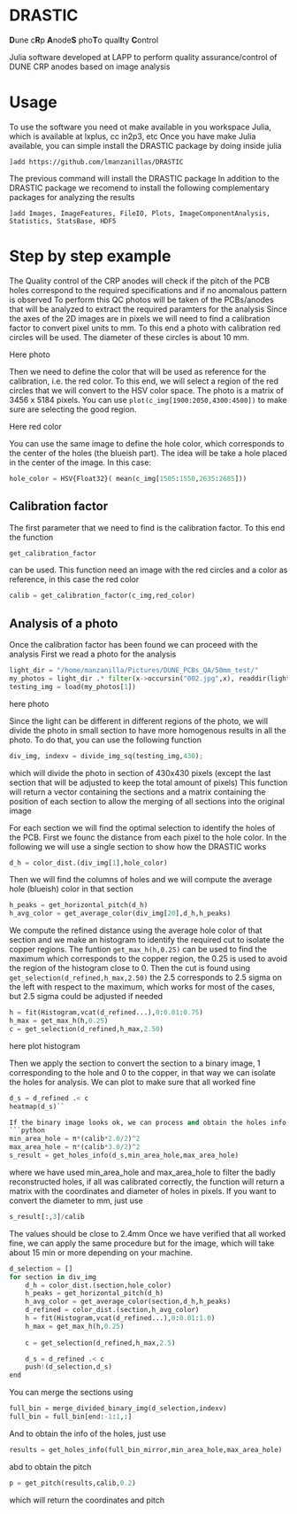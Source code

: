 # DRASTIC
**D**une c**R**p **A**node**S** pho**T**o qual**I**ty **C**ontrol 

Julia software developed at LAPP to perform quality assurance/control of DUNE CRP anodes based on image analysis

# Usage
To use the software you need ot make available in you workspace Julia, which is available at lxplus, cc in2p3, etc 
Once you have make Julia available, you can simple install the DRASTIC package by doing inside julia
```
]add https://github.com/lmanzanillas/DRASTIC
```
The previous command will install the DRASTIC package 
In addition to the DRASTIC package we recomend to install the following complementary packages for analyzing the results
```
]add Images, ImageFeatures, FileIO, Plots, ImageComponentAnalysis, Statistics, StatsBase, HDF5
```

# Step by step example
The Quality control of the CRP anodes will check if the pitch of the PCB holes correspond to the required specifications and if no anomalous pattern is observed
To perform this QC photos will be taken of the PCBs/anodes that will be analyzed to extract the required paramters for the analysis
Since the axes of the 2D images are in pixels we will need to find a calibration factor to convert pixel units to mm. To this end a photo with calibration red circles will be used. The diameter of these circles is about 10 mm.

Here photo

Then we need to define the color that will be used as reference for the calibration, i.e. the red color. To this end, we will select a region of the red circles that we will convert to the HSV color space. The photo is a matrix of 3456 x 5184 pixels. You can use ```plot(c_img[1900:2050,4300:4500])``` to make sure are selecting the good region.

Here red color

You can use the same image to define the hole color, which corresponds to the center of the holes (the blueish part). The idea will be take a hole placed in the center of the image. In this case: 
```python
hole_color = HSV{Float32}( mean(c_img[1505:1550,2635:2685]))
```

## Calibration factor
The first parameter that we need to find is the calibration factor. To this end the function
```python
get_calibration_factor
```
can be used. This function need an image with the red circles and a color as reference, in this case the red color
```python
calib = get_calibration_factor(c_img,red_color)
```

## Analysis  of a photo
Once the calibration factor has been found we can proceed with the analysis
First we read a photo for the analysis
```python
light_dir = "/home/manzanilla/Pictures/DUNE_PCBs_QA/50mm_test/"
my_photos = light_dir .* filter(x->occursin("002.jpg",x), readdir(light_dir))
testing_img = load(my_photos[1])
```

here photo

Since the light can be different in different regions of the photo, we will divide the photo in small section to have more homogenous results in all the photo. To do that, you can use the following function
```python
div_img, indexv = divide_img_sq(testing_img,430);
```
which will divide the photo in section of 430x430 pixels (except the last section that will be adjusted to keep the total amount of pixels)
This function will return a vector containing the sections and a matrix containing the position of each section to allow the merging of all sections into the original image

For each section we will find the optimal selection to identify the holes of the PCB. First we founc the distance from each pixel to the hole color. In the following we will use a single section to show how the DRASTIC works
```python
d_h = color_dist.(div_img[1],hole_color)
```
Then we will find the columns of holes and we will compute the average hole (blueish) color in that section
```python
h_peaks = get_horizontal_pitch(d_h)
h_avg_color = get_average_color(div_img[20],d_h,h_peaks)
```
We compute the refined distance using the average hole color of that section and we make an histogram to identify the required cut to isolate the copper regions. The funtion ```get_max_h(h,0.25)``` can be used to find the maximum which corresponds to the copper region, the 0.25 is used to avoid the region of the histogram close to 0. Then the cut is found using ```get_selection(d_refined,h_max,2.50)``` the 2.5 corresponds to 2.5 sigma on the left with respect to the maximum, which works for most of the cases, but 2.5 sigma could be adjusted if needed
```python
h = fit(Histogram,vcat(d_refined...),0:0.01:0.75)
h_max = get_max_h(h,0.25)
c = get_selection(d_refined,h_max,2.50)
```

here plot histogram 

Then we apply the section to convert the section to a binary image, 1 corresponding to the hole and 0 to the copper, in that way we can isolate the holes for analysis. We can plot to make sure that all worked fine
```python
d_s = d_refined .< c
heatmap(d_s)``

If the binary image looks ok, we can process and obtain the holes info by using the functions:
```python
min_area_hole = π*(calib*2.0/2)^2
max_area_hole = π*(calib*3.0/2)^2
s_result = get_holes_info(d_s,min_area_hole,max_area_hole)
```
where we have used min_area_hole and max_area_hole to filter the badly reconstructed holes, if all was calibrated correctly, the function will return a matrix with the coordinates and diameter of holes in pixels. If you want to convert the diameter to mm, just use
```python
s_result[:,3]/calib
```
The values should be close to 2.4mm 
Once we have verified that all worked fine, we can apply the same procedure but for the image, which will take about 15  min or more depending on your machine.
```python
d_selection = []
for section in div_img 
    d_h = color_dist.(section,hole_color)
    h_peaks = get_horizontal_pitch(d_h)
    h_avg_color = get_average_color(section,d_h,h_peaks)
    d_refined = color_dist.(section,h_avg_color)
    h = fit(Histogram,vcat(d_refined...),0:0.01:1.0)
    h_max = get_max_h(h,0.25)
    
    c = get_selection(d_refined,h_max,2.5)

    d_s = d_refined .< c
    push!(d_selection,d_s)
end
```
You can merge the sections using
```python
full_bin = merge_divided_binary_img(d_selection,indexv)
full_bin = full_bin[end:-1:1,:]
```
And to obtain the info of the holes, just use
```python
results = get_holes_info(full_bin_mirror,min_area_hole,max_area_hole)
```
abd to obtain the pitch
```python
p = get_pitch(results,calib,0.2)
```
which will return the coordinates and pitch



